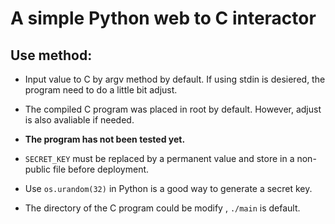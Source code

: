 # A simple Python web to C interactor

## Use method:

* Input value to C by argv method by default. If using stdin is desiered, the program need to do a little bit adjust.

* The compiled C program was placed in root by default. However, adjust is also avaliable if needed.

* **The program has not been tested yet.**

* `SECRET_KEY` must be replaced by a permanent value and store in a non-public file before deployment.
* Use `os.urandom(32)` in Python is a good way to generate a secret key.
* The directory of the C program could be modify , `./main` is default. 